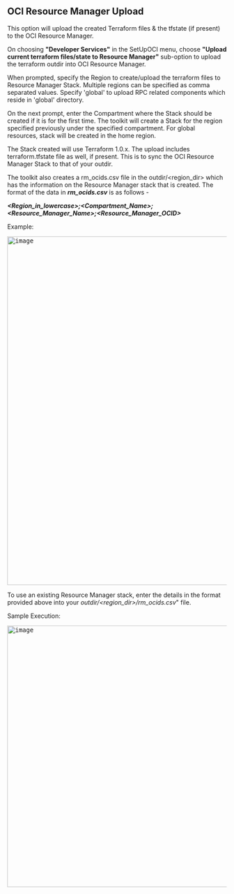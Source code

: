 ## OCI Resource Manager Upload


This option will upload the created Terraform files & the tfstate (if present) to the OCI Resource Manager.

On choosing **"Developer Services"** in the SetUpOCI menu, choose **"Upload current terraform files/state to Resource Manager"** sub-option to upload the terraform outdir into OCI Resource Manager.

When prompted, specify the Region to create/upload the terraform files to Resource Manager Stack. Multiple regions can be specified as comma separated values. Specify 'global' to upload RPC related components which reside in 'global' directory.

On the next prompt, enter the Compartment where the Stack should be created if it is for the first time. The toolkit will create a Stack for the region specified previously under the specified compartment. For global resources, stack will be created in the home region.

The Stack created will use Terraform 1.0.x. The upload includes terraform.tfstate file as well, if present. This is to sync the OCI Resource Manager Stack to that of your outdir.

The toolkit also creates a rm_ocids.csv file in the outdir/<region_dir> which has the information on the Resource Manager stack that is created. The format of the data in ***rm_ocids.csv*** is as follows - 

***_<Region_in_lowercase>;<Compartment_Name>;<Resource_Manager_Name>;<Resource_Manager_OCID>_***

Example:

<kbd>
<img width="800" alt="image" src="https://github.com/oracle-devrel/cd3-automation-toolkit/assets/103508105/e95572de-2cb0-46f9-ae26-21391c9fee8b">
</kbd>

To use an existing Resource Manager stack, enter the details in the format provided above into your _outdir/<region_dir>/rm_ocids.csv_" file. 


Sample Execution:

<kbd>
<img width="800" height="600" alt="image" src="(https://github.com/oracle-devrel/cd3-automation-toolkit/assets/103508105/e3d7417e-ce1c-464a-8a1d-5cdfd7862835))">
</kbd>
